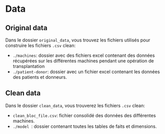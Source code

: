 # Data

## Original data

Dans le dossier `original_data`, vous trouvez les fichiers utilisés pour construire les fichiers `.csv` clean:
- `./machines`: dossier avec des fichiers excel contenant des données récupérées sur les différentes machines pendant une opération de transplantation
- `./patient-donor`:  dossier avec un fichier excel contenant les données des patients et donneurs.

## Clean data

Dans le dossier `clean_data`, vous trouverez les fichiers `.csv` clean:
-  `clean_bloc_file.csv`: fichier consolidé des données des différentes machines.
-  `./model `: dossier contenant toutes les tables de faits et dimensions.

